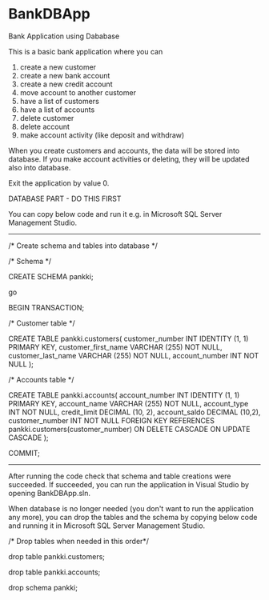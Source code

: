 # BankDBApp
Bank Application using Dababase

This is a basic bank application where you can

1) create a new customer
2) create a new bank account
3) create a new credit account
4) move account to another customer
5) have a list of customers
6) have a list of accounts
7) delete customer
8) delete account
9) make account activity (like deposit and withdraw)

When you create customers and accounts, the data will be stored into database. If you make account activities or deleting, they will be updated also into database.

Exit the application by value 0.

DATABASE PART - DO THIS FIRST

You can copy below code and run it e.g. in Microsoft SQL Server Management Studio.

******************************

/* Create schema and tables into database */
  
/* Schema */

CREATE SCHEMA pankki;

go

BEGIN TRANSACTION;

/* Customer table */

CREATE TABLE pankki.customers(
customer_number INT IDENTITY (1, 1) PRIMARY KEY,
customer_first_name VARCHAR (255) NOT NULL,
customer_last_name  VARCHAR (255) NOT NULL,
account_number INT NOT NULL
);

/* Accounts table */

CREATE TABLE pankki.accounts(
account_number INT IDENTITY (1, 1) PRIMARY KEY,
account_name VARCHAR (255) NOT NULL,
account_type  INT NOT NULL,
credit_limit DECIMAL (10, 2),
account_saldo DECIMAL (10,2),
customer_number INT NOT NULL FOREIGN KEY REFERENCES pankki.customers(customer_number) ON DELETE CASCADE ON UPDATE CASCADE
);

COMMIT;

******************************

After running the code check that schema and table creations were succeeded. If succeeded, you can run the application in Visual Studio by opening BankDBApp.sln.

When database is no longer needed (you don't want to run the application any more), you can drop the tables and the schema by copying below code and running it in Microsoft SQL Server Management Studio.

/* Drop tables when needed in this order*/

drop table pankki.customers;

drop table pankki.accounts;

drop schema pankki;

